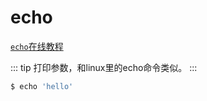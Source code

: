 echo
===

[`echo`在线教程](https://arthas.aliyun.com/doc/arthas-tutorials.html?language=cn&id=command-echo)

::: tip
打印参数，和linux里的echo命令类似。
:::


```bash
$ echo 'hello'
```